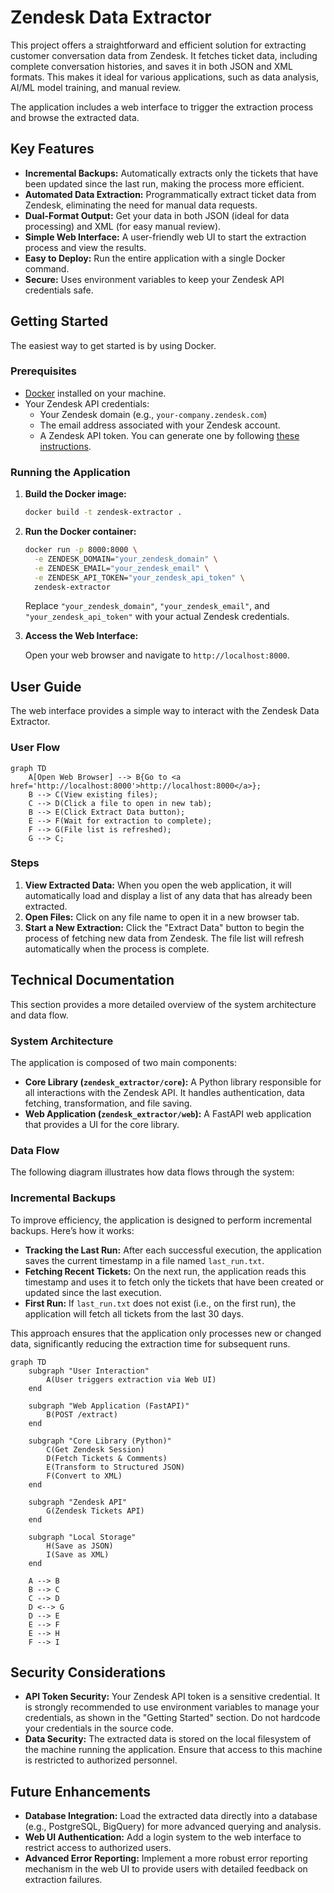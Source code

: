 # Zendesk Data Extractor

This project offers a straightforward and efficient solution for extracting customer conversation data from Zendesk. It fetches ticket data, including complete conversation histories, and saves it in both JSON and XML formats. This makes it ideal for various applications, such as data analysis, AI/ML model training, and manual review.

The application includes a web interface to trigger the extraction process and browse the extracted data.

## Key Features

*   **Incremental Backups:** Automatically extracts only the tickets that have been updated since the last run, making the process more efficient.
*   **Automated Data Extraction:** Programmatically extract ticket data from Zendesk, eliminating the need for manual data requests.
*   **Dual-Format Output:** Get your data in both JSON (ideal for data processing) and XML (for easy manual review).
*   **Simple Web Interface:** A user-friendly web UI to start the extraction process and view the results.
*   **Easy to Deploy:** Run the entire application with a single Docker command.
*   **Secure:** Uses environment variables to keep your Zendesk API credentials safe.

## Getting Started

The easiest way to get started is by using Docker.

### Prerequisites

*   [Docker](https://www.docker.com/get-started) installed on your machine.
*   Your Zendesk API credentials:
    *   Your Zendesk domain (e.g., `your-company.zendesk.com`)
    *   The email address associated with your Zendesk account.
    *   A Zendesk API token. You can generate one by following [these instructions](https://support.zendesk.com/hc/en-us/articles/226022787-Generating-a-new-API-token).

### Running the Application

1.  **Build the Docker image:**

    ```bash
    docker build -t zendesk-extractor .
    ```

2.  **Run the Docker container:**

    ```bash
    docker run -p 8000:8000 \
      -e ZENDESK_DOMAIN="your_zendesk_domain" \
      -e ZENDESK_EMAIL="your_zendesk_email" \
      -e ZENDESK_API_TOKEN="your_zendesk_api_token" \
      zendesk-extractor
    ```

    Replace `"your_zendesk_domain"`, `"your_zendesk_email"`, and `"your_zendesk_api_token"` with your actual Zendesk credentials.

3.  **Access the Web Interface:**

    Open your web browser and navigate to `http://localhost:8000`.

## User Guide

The web interface provides a simple way to interact with the Zendesk Data Extractor.

### User Flow

```mermaid
graph TD
    A[Open Web Browser] --> B{Go to <a href='http://localhost:8000'>http://localhost:8000</a>};
    B --> C(View existing files);
    C --> D(Click a file to open in new tab);
    B --> E(Click Extract Data button);
    E --> F(Wait for extraction to complete);
    F --> G(File list is refreshed);
    G --> C;
```

### Steps

1.  **View Extracted Data:** When you open the web application, it will automatically load and display a list of any data that has already been extracted.
2.  **Open Files:** Click on any file name to open it in a new browser tab.
3.  **Start a New Extraction:** Click the "Extract Data" button to begin the process of fetching new data from Zendesk. The file list will refresh automatically when the process is complete.

## Technical Documentation

This section provides a more detailed overview of the system architecture and data flow.

### System Architecture

The application is composed of two main components:

*   **Core Library (`zendesk_extractor/core`):** A Python library responsible for all interactions with the Zendesk API. It handles authentication, data fetching, transformation, and file saving.
*   **Web Application (`zendesk_extractor/web`):** A FastAPI web application that provides a UI for the core library.

### Data Flow

The following diagram illustrates how data flows through the system:

### Incremental Backups

To improve efficiency, the application is designed to perform incremental backups. Here’s how it works:

-   **Tracking the Last Run:** After each successful execution, the application saves the current timestamp in a file named `last_run.txt`.
-   **Fetching Recent Tickets:** On the next run, the application reads this timestamp and uses it to fetch only the tickets that have been created or updated since the last execution.
-   **First Run:** If `last_run.txt` does not exist (i.e., on the first run), the application will fetch all tickets from the last 30 days.

This approach ensures that the application only processes new or changed data, significantly reducing the extraction time for subsequent runs.

```mermaid
graph TD
    subgraph "User Interaction"
        A(User triggers extraction via Web UI)
    end

    subgraph "Web Application (FastAPI)"
        B(POST /extract)
    end

    subgraph "Core Library (Python)"
        C(Get Zendesk Session)
        D(Fetch Tickets & Comments)
        E(Transform to Structured JSON)
        F(Convert to XML)
    end

    subgraph "Zendesk API"
        G(Zendesk Tickets API)
    end

    subgraph "Local Storage"
        H(Save as JSON)
        I(Save as XML)
    end

    A --> B
    B --> C
    C --> D
    D <--> G
    D --> E
    E --> F
    E --> H
    F --> I
```

## Security Considerations

*   **API Token Security:** Your Zendesk API token is a sensitive credential. It is strongly recommended to use environment variables to manage your credentials, as shown in the "Getting Started" section. Do not hardcode your credentials in the source code.
*   **Data Security:** The extracted data is stored on the local filesystem of the machine running the application. Ensure that access to this machine is restricted to authorized personnel.

## Future Enhancements

*   **Database Integration:** Load the extracted data directly into a database (e.g., PostgreSQL, BigQuery) for more advanced querying and analysis.
*   **Web UI Authentication:** Add a login system to the web interface to restrict access to authorized users.
*   **Advanced Error Reporting:** Implement a more robust error reporting mechanism in the web UI to provide users with detailed feedback on extraction failures.
